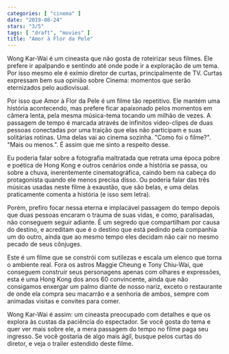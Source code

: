 ```yaml
---
categories: [ "cinema" ]
date: "2019-08-24"
stars: "3/5"
tags: [ "draft", "movies" ]
title: "Amor à Flor da Pele"
---
```

Wong Kar-Wai é um cineasta que não gosta de roteirizar seus filmes. Ele
prefere ir apalpando e sentindo até onde pode ir a exploração de um
tema. Por isso mesmo ele é exímio diretor de curtas, principalmente de
TV. Curtas expressam bem sua opinião sobre Cinema: momentos que serão
eternizados pelo audiovisual.

Por isso que Amor à Flor da Pele é um filme tão repetitivo. Ele
mantém uma história acontecendo, mas prefere ficar apaixonado pelos
momentos em câmera lenta, pela mesma música-tema tocando um milhão de
vezes. A passagem de tempo é marcada através de infinitos vídeo-clipes
de duas pessoas conectadas por uma traição que elas não participam
e suas solitárias rotinas. Uma delas vai ao cinema sozinha. "Como foi
o filme?". "Mais ou menos.". É assim que me sinto a respeito desse.

Eu poderia falar sobre a fotografia maltratada que retrata uma época
pobre e poética de Hong Kong e outros cenários onde a história se
passa, ou sobre a chuva, inerentemente cinematográfica, caindo bem na
cabeça do protagonista quando ele menos precisa disso. Ou poderia falar
das três músicas usadas neste filme à exaustão, que são belas,
e uma delas praticamente comenta a história (e isso sem letra).

Porém, prefiro focar nessa eterna e implacável passagem do tempo depois
que duas pessoas encaram o trauma de suas vidas, e como, paralisadas,
não conseguem seguir adiante. É um segredo que compartilham por causa
do destino, e acreditam que é o destino que está pedindo pela companhia
um do outro, ainda que ao mesmo tempo eles decidam não cair no mesmo
pecado de seus cônjuges.

Este é um filme que se constrói com sutilezas e escala um elenco que
torna o ambiente real. Fora os astros Maggie Cheung e Tony Chiu-Wai, que
conseguem construir seus personagens apenas com olhares e expressões,
esta é uma Hong Kong dos anos 60 convincente, ainda que não consigamos
enxergar um palmo diante de nosso nariz, exceto o restaurante de onde
ela compra seu macarrão e a senhoria de ambos, sempre com animadas
visitas e convites para comer.

Wong Kar-Wai é assim: um cineasta preocupado com detalhes e que os
explora às custas da paciência do espectador. Se você gosta do tema
e quer ver mais sobre ele, a mera passagem do tempo no filme paga seu
ingresso. Se você gostaria de algo mais ágil, busque pelos curtas do
diretor, e veja o trailer estendido deste filme.
